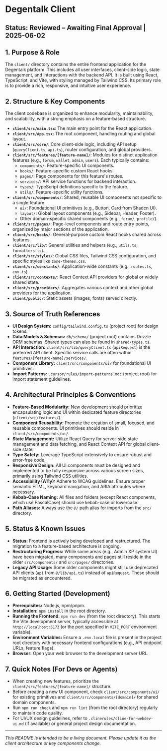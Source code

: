 # Degentalk Client

## Status: Reviewed – Awaiting Final Approval | 2025-06-02

## 1. Purpose & Role

The `client/` directory contains the entire frontend application for the Degentalk platform. This includes all user interfaces, client-side logic, state management, and interactions with the backend API. It is built using React, TypeScript, and Vite, with styling managed by Tailwind CSS. Its primary role is to provide a rich, responsive, and intuitive user experience.

## 2. Structure & Key Components

The client codebase is organized to enhance modularity, maintainability, and scalability, with a strong emphasis on a feature-based structure.

- **`client/src/main.tsx`**: The main entry point for the React application.
- **`client/src/App.tsx`**: The root component, handling routing and global layout.
- **`client/src/core/`**: Core client-side logic, including API setup (`queryClient.ts`, `api.ts`), router configuration, and global providers.
- **`client/src/features/[feature-name]/`**: Modules for distinct application features (e.g., `forum`, `wallet`, `admin`, `users`). Each typically contains:
  - `components/`: Feature-specific UI components.
  - `hooks/`: Feature-specific custom React hooks.
  - `pages/`: Page components for this feature's routes.
  - `services/`: API service functions for backend interaction.
  - `types/`: TypeScript definitions specific to the feature.
  - `utils/`: Feature-specific utility functions.
- **`client/src/components/`**: Shared, reusable UI components not specific to a single feature.
  - `ui/`: Foundational UI primitives (e.g., Button, Card from Shadcn UI).
  - `layout/`: Global layout components (e.g., Sidebar, Header, Footer).
  - Other domain-specific shared components (e.g., `forum/`, `profile/`).
- **`client/src/pages/`**: Page-level components and route entry points, organized by major sections of the application.
- **`client/src/hooks/`**: General-purpose custom React hooks shared across features.
- **`client/src/lib/`**: General utilities and helpers (e.g., `utils.ts`, `formatters.ts`).
- **`client/src/styles/`**: Global CSS files, Tailwind CSS configuration, and specific styles like `zone-themes.css`.
- **`client/src/constants/`**: Application-wide constants (e.g., `routes.ts`, `env.ts`).
- **`client/src/contexts/`**: React Context API providers for global or widely shared state.
- **`client/src/providers/`**: Aggregates various context and other global providers for the application.
- **`client/public/`**: Static assets (images, fonts) served directly.

## 3. Source of Truth References

- **UI Design System:** `config/tailwind.config.ts` (project root) for design tokens.
- **Data Models & Schemas:** `db/schema/` (project root) contains Drizzle ORM schemas. Shared types can also be found in `shared/types.ts`.
- **API Interaction:** `client/src/lib/queryClient.ts` (`apiRequest`) is the preferred API client. Specific service calls are often within `features/[feature-name]/services/`.
- **Component Library:** `client/src/components/ui/` for foundational UI primitives.
- **Import Patterns:** `.cursor/rules/import-patterns.mdc` (project root) for import statement guidelines.

## 4. Architectural Principles & Conventions

- **Feature-Based Modularity:** New development should prioritize encapsulating logic and UI within dedicated feature directories (`client/src/features/`).
- **Component Reusability:** Promote the creation of small, focused, and reusable components. UI primitives should reside in `client/src/components/ui/`.
- **State Management:** Utilize React Query for server-side state management and data fetching, and React Context API for global client-side state.
- **Type Safety:** Leverage TypeScript extensively to ensure robust and error-free code.
- **Responsive Design:** All UI components must be designed and implemented to be fully responsive across various screen sizes, primarily using Tailwind CSS utilities.
- **Accessibility (A11y):** Adhere to WCAG guidelines. Ensure proper semantic HTML, keyboard navigation, and ARIA attributes where necessary.
- **Kebab-Case Naming:** All files and folders (except React components, which use PascalCase) should use kebab-case or lowercase.
- **Path Aliases:** Always use the `@/` path alias for imports from the `src/` directory.

## 5. Status & Known Issues

- **Status:** Frontend is actively being developed and restructured. The migration to a feature-based architecture is ongoing.
- **Restructuring Progress:** While some areas (e.g., Admin XP system UI) have been migrated, many components and pages still reside in the older `src/components/` and `src/pages/` directories.
- **Legacy API Usage:** Some older components might still use deprecated API clients (`api` from `@/lib/api.ts`) instead of `apiRequest`. These should be migrated as encountered.

## 6. Getting Started (Development)

- **Prerequisites:** Node.js, npm/pnpm.
- **Installation:** `npm install` in the root directory.
- **Running the Frontend:** `npm run dev` (from the root directory). This starts the Vite development server, typically accessible at `http://localhost:5173` (or the port specified in `VITE_PORT` environment variable).
- **Environment Variables:** Ensure a `.env.local` file is present in the project root directory with necessary frontend configurations (e.g., API endpoint URLs, feature flags).
- **Browser:** Open your web browser to the development server URL.

## 7. Quick Notes (For Devs or Agents)

- When creating new features, prioritize the `client/src/features/[feature-name]/` structure.
- Before creating a new UI component, check `client/src/components/ui/` for existing primitives and `client/src/components/[domain]/` for shared domain components.
- Run `npm run check` and `npm run lint` (from the root directory) regularly to maintain code quality.
- For UI/UX design guidelines, refer to `.clinerules/cline-for-webdev-ui.md` (if available) or general project design documentation.

---

_This README is intended to be a living document. Please update it as the client architecture or key components change._
